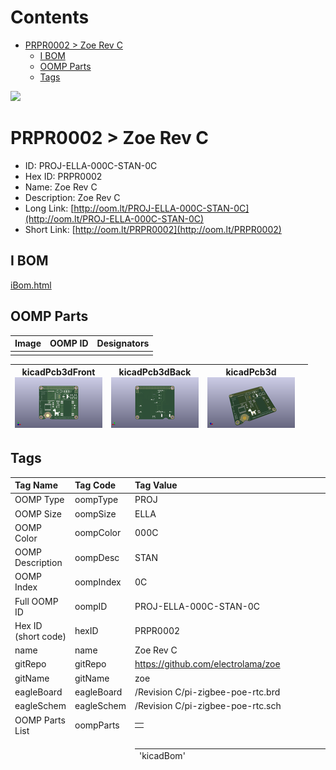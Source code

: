 



Contents
========

* [PRPR0002 > Zoe Rev C](#prpr0002--zoe-rev-c)
	* [I BOM](#i-bom)
	* [OOMP Parts](#oomp-parts)
	* [Tags](#tags)
  
![][im]
# PRPR0002 > Zoe Rev C

- ID: PROJ-ELLA-000C-STAN-0C
- Hex ID: PRPR0002
- Name: Zoe Rev C
- Description: Zoe Rev C
- Long Link: [http://oom.lt/PROJ-ELLA-000C-STAN-0C](http://oom.lt/PROJ-ELLA-000C-STAN-0C)
- Short Link: [http://oom.lt/PRPR0002](http://oom.lt/PRPR0002)

## I BOM
  
[iBom.html](https://htmlpreview.github.io/?https://github.com/oomlout/oomlout_OOMP_projects_V2/blob/main/PROJ/ELLA/000C/STAN/0C/ibom.html)
## OOMP Parts
  

|Image|OOMP ID|Designators|
| :--- | :--- | :--- |
||||
  

|kicadPcb3dFront<br>[![](https://raw.githubusercontent.com/oomlout/oomlout_OOMP_projects_V2/main/PROJ/ELLA/000C/STAN/0C/kicadPcb3dFront_140.png)](https://github.com/oomlout/oomlout_OOMP_projects_V2/tree/main/PROJ/ELLA/000C/STAN/0C/kicadPcb3dFront.png)|kicadPcb3dBack<br>[![](https://raw.githubusercontent.com/oomlout/oomlout_OOMP_projects_V2/main/PROJ/ELLA/000C/STAN/0C/kicadPcb3dBack_140.png)](https://github.com/oomlout/oomlout_OOMP_projects_V2/tree/main/PROJ/ELLA/000C/STAN/0C/kicadPcb3dBack.png)|kicadPcb3d<br>[![](https://raw.githubusercontent.com/oomlout/oomlout_OOMP_projects_V2/main/PROJ/ELLA/000C/STAN/0C/kicadPcb3d_140.png)](https://github.com/oomlout/oomlout_OOMP_projects_V2/tree/main/PROJ/ELLA/000C/STAN/0C/kicadPcb3d.png)||
| :---: | :---: | :---: | :---: |

## Tags
  

|Tag Name|Tag Code|Tag Value|
| :--- | :--- | :--- |
|OOMP Type|oompType|PROJ|
|OOMP Size|oompSize|ELLA|
|OOMP Color|oompColor|000C|
|OOMP Description|oompDesc|STAN|
|OOMP Index|oompIndex|0C|
|Full OOMP ID|oompID|PROJ-ELLA-000C-STAN-0C|
|Hex ID (short code)|hexID|PRPR0002|
|name|name|Zoe Rev C|
|gitRepo|gitRepo|https://github.com/electrolama/zoe|
|gitName|gitName|zoe|
|eagleBoard|eagleBoard|/Revision C/pi-zigbee-poe-rtc.brd|
|eagleSchem|eagleSchem|/Revision C/pi-zigbee-poe-rtc.sch|
|OOMP Parts List|oompParts|<table><tr><td></td></tr></table>|
|Parts as pulled from a BOM|rawParts|<table><tr><td>'kicadBom'</td></tr><tr><td> [<table><tr><td>'Part'</td></tr><tr><td> 'C2'</td><td> 'Value'</td></tr><tr><td> '22u'</td><td> 'Device'</td></tr><tr><td> '_PKG_C_0805 22u'</td><td> 'Package'</td></tr><tr><td> '_PKG_C_0805'</td><td> 'Description'</td></tr><tr><td> ''</td><td> 'BOM'</td></tr><tr><td> ''</td></tr></table></td><td> <table><tr><td>'Part'</td></tr><tr><td> 'C1'</td><td> 'Value'</td></tr><tr><td> '22u'</td><td> 'Device'</td></tr><tr><td> '_PKG_C_0805 22u'</td><td> 'Package'</td></tr><tr><td> '_PKG_C_0805'</td><td> 'Description'</td></tr><tr><td> ''</td><td> 'BOM'</td></tr><tr><td> ''</td></tr></table></td><td> <table><tr><td>'Part'</td></tr><tr><td> 'MOD2'</td><td> 'Value'</td></tr><tr><td> 'AG9805-MT'</td><td> 'Device'</td></tr><tr><td> 'SILVERTEL_AG9800M AG9805-MT'</td><td> 'Package'</td></tr><tr><td> 'SILVERTEL_AG9800M'</td><td> 'Description'</td></tr><tr><td> ''</td><td> 'BOM'</td></tr><tr><td> ''</td></tr></table></td><td> <table><tr><td>'Part'</td></tr><tr><td> 'C6'</td><td> 'Value'</td></tr><tr><td> '2u2'</td><td> 'Device'</td></tr><tr><td> '_PKG_C_0603 2u2'</td><td> 'Package'</td></tr><tr><td> '_PKG_C_0603'</td><td> 'Description'</td></tr><tr><td> ''</td><td> 'BOM'</td></tr><tr><td> ''</td></tr></table></td><td> <table><tr><td>'Part'</td></tr><tr><td> 'IC1'</td><td> 'Value'</td></tr><tr><td> 'TLV70333DBVR'</td><td> 'Device'</td></tr><tr><td> 'SOT95P280X145-5N TLV70333DBVR'</td><td> 'Package'</td></tr><tr><td> 'SOT95P280X145-5N'</td><td> 'Description'</td></tr><tr><td> ''</td><td> 'BOM'</td></tr><tr><td> ''</td></tr></table></td><td> <table><tr><td>'Part'</td></tr><tr><td> 'D1'</td><td> 'Value'</td></tr><tr><td> 'SMAJ58CA'</td><td> 'Device'</td></tr><tr><td> 'DIOM5126X250N-NOPOL SMAJ58CA'</td><td> 'Package'</td></tr><tr><td> 'DIOM5126X250N-NOPOL'</td><td> 'Description'</td></tr><tr><td> ''</td><td> 'BOM'</td></tr><tr><td> ''</td></tr></table></td><td> <table><tr><td>'Part'</td></tr><tr><td> 'C5'</td><td> 'Value'</td></tr><tr><td> '100n'</td><td> 'Device'</td></tr><tr><td> '_PKG_C_0603 100n'</td><td> 'Package'</td></tr><tr><td> '_PKG_C_0603'</td><td> 'Description'</td></tr><tr><td> ''</td><td> 'BOM'</td></tr><tr><td> ''</td></tr></table></td><td> <table><tr><td>'Part'</td></tr><tr><td> 'C4'</td><td> 'Value'</td></tr><tr><td> '100n'</td><td> 'Device'</td></tr><tr><td> '_PKG_C_0603 100n'</td><td> 'Package'</td></tr><tr><td> '_PKG_C_0603'</td><td> 'Description'</td></tr><tr><td> ''</td><td> 'BOM'</td></tr><tr><td> ''</td></tr></table></td><td> <table><tr><td>'Part'</td></tr><tr><td> 'MOD1'</td><td> 'Value'</td></tr><tr><td> 'E18-MS1PA1-IPX/PCB'</td><td> 'Device'</td></tr><tr><td> 'EBYTE-E18-MS1PA1 E18-MS1PA1-IPX/PCB'</td><td> 'Package'</td></tr><tr><td> 'EBYTE-E18-MS1PA1'</td><td> 'Description'</td></tr><tr><td> ''</td><td> 'BOM'</td></tr><tr><td> ''</td></tr></table></td><td> <table><tr><td>'Part'</td></tr><tr><td> 'R6'</td><td> 'Value'</td></tr><tr><td> '0'</td><td> 'Device'</td></tr><tr><td> 'TP_DUAL_1206 0'</td><td> 'Package'</td></tr><tr><td> 'TP_DUAL_1206'</td><td> 'Description'</td></tr><tr><td> ''</td><td> 'BOM'</td></tr><tr><td> ''</td></tr></table></td><td> <table><tr><td>'Part'</td></tr><tr><td> 'R5'</td><td> 'Value'</td></tr><tr><td> '0'</td><td> 'Device'</td></tr><tr><td> 'TP_DUAL_1206 0'</td><td> 'Package'</td></tr><tr><td> 'TP_DUAL_1206'</td><td> 'Description'</td></tr><tr><td> ''</td><td> 'BOM'</td></tr><tr><td> ''</td></tr></table></td><td> <table><tr><td>'Part'</td></tr><tr><td> 'BR1'</td><td> 'Value'</td></tr><tr><td> 'MB6S'</td><td> 'Device'</td></tr><tr><td> 'SOP254P665X270-4N MB6S'</td><td> 'Package'</td></tr><tr><td> 'SOP254P665X270-4N'</td><td> 'Description'</td></tr><tr><td> ''</td><td> 'BOM'</td></tr><tr><td> ''</td></tr></table></td><td> <table><tr><td>'Part'</td></tr><tr><td> 'BR2'</td><td> 'Value'</td></tr><tr><td> 'MB6S'</td><td> 'Device'</td></tr><tr><td> 'SOP254P665X270-4N MB6S'</td><td> 'Package'</td></tr><tr><td> 'SOP254P665X270-4N'</td><td> 'Description'</td></tr><tr><td> ''</td><td> 'BOM'</td></tr><tr><td> ''</td></tr></table></td><td> <table><tr><td>'Part'</td></tr><tr><td> 'BAT1'</td><td> 'Value'</td></tr><tr><td> 'KEYSTONE 3001'</td><td> 'Device'</td></tr><tr><td> 'KEYSTONE_3001 KEYSTONE 3001'</td><td> 'Package'</td></tr><tr><td> 'KEYSTONE_3001'</td><td> 'Description'</td></tr><tr><td> ''</td><td> 'BOM'</td></tr><tr><td> ''</td></tr></table></td><td> <table><tr><td>'Part'</td></tr><tr><td> 'SW1'</td><td> 'Value'</td></tr><tr><td> 'DSHP03TS-S'</td><td> 'Device'</td></tr><tr><td> 'DSHP03TS-S DSHP03TS-S'</td><td> 'Package'</td></tr><tr><td> 'DSHP03TS-S'</td><td> 'Description'</td></tr><tr><td> ''</td><td> 'BOM'</td></tr><tr><td> ''</td></tr></table></td><td> <table><tr><td>'Part'</td></tr><tr><td> 'SW2'</td><td> 'Value'</td></tr><tr><td> ''</td><td> 'Device'</td></tr><tr><td> 'XKB-TS-1187A '</td><td> 'Package'</td></tr><tr><td> 'XKB-TS-1187A'</td><td> 'Description'</td></tr><tr><td> ''</td><td> 'BOM'</td></tr><tr><td> ''</td></tr></table></td><td> <table><tr><td>'Part'</td></tr><tr><td> 'TP18'</td><td> 'Value'</td></tr><tr><td> 'TP-HOOK'</td><td> 'Device'</td></tr><tr><td> 'TP_S2751-46R TP-HOOK'</td><td> 'Package'</td></tr><tr><td> 'TP_S2751-46R'</td><td> 'Description'</td></tr><tr><td> ''</td><td> 'BOM'</td></tr><tr><td> ''</td></tr></table></td><td> <table><tr><td>'Part'</td></tr><tr><td> 'CON1'</td><td> 'Value'</td></tr><tr><td> ''</td><td> 'Device'</td></tr><tr><td> 'TC2050-IDC-NL '</td><td> 'Package'</td></tr><tr><td> 'TC2050-IDC-NL'</td><td> 'Description'</td></tr><tr><td> ''</td><td> 'BOM'</td></tr><tr><td> ''</td></tr></table></td><td> <table><tr><td>'Part'</td></tr><tr><td> 'C7'</td><td> 'Value'</td></tr><tr><td> '470u'</td><td> 'Device'</td></tr><tr><td> '_CAP_ELCO_D8_L10.5 470u'</td><td> 'Package'</td></tr><tr><td> '_CAP_ELCO_D8_L10.5'</td><td> 'Description'</td></tr><tr><td> ''</td><td> 'BOM'</td></tr><tr><td> ''</td></tr></table></td><td> <table><tr><td>'Part'</td></tr><tr><td> 'IC2'</td><td> 'Value'</td></tr><tr><td> ''</td><td> 'Device'</td></tr><tr><td> 'SOIC127P1032X265-16N '</td><td> 'Package'</td></tr><tr><td> 'SOIC127P1032X265-16N'</td><td> 'Description'</td></tr><tr><td> ''</td><td> 'BOM'</td></tr><tr><td> ''</td></tr></table></td><td> <table><tr><td>'Part'</td></tr><tr><td> 'R4'</td><td> 'Value'</td></tr><tr><td> '4K7'</td><td> 'Device'</td></tr><tr><td> '_PKG_C_0603 4K7'</td><td> 'Package'</td></tr><tr><td> '_PKG_C_0603'</td><td> 'Description'</td></tr><tr><td> ''</td><td> 'BOM'</td></tr><tr><td> ''</td></tr></table></td><td> <table><tr><td>'Part'</td></tr><tr><td> 'MOD3'</td><td> 'Value'</td></tr><tr><td> 'RPI-HAT-FULL'</td><td> 'Device'</td></tr><tr><td> 'RPI-HAT-FULL RPI-HAT-FULL'</td><td> 'Package'</td></tr><tr><td> 'RPI-HAT-FULL'</td><td> 'Description'</td></tr><tr><td> ''</td><td> 'BOM'</td></tr><tr><td> ''</td></tr></table></td><td> <table><tr><td>'Part'</td></tr><tr><td> 'U$1'</td><td> 'Value'</td></tr><tr><td> 'LOGO-ELECTROLAMA'</td><td> 'Device'</td></tr><tr><td> 'ELECTROLAMA LOGO-ELECTROLAMA'</td><td> 'Package'</td></tr><tr><td> 'ELECTROLAMA'</td><td> 'Description'</td></tr><tr><td> ''</td><td> 'BOM'</td></tr><tr><td> ''</td></tr></table></td><td> <table><tr><td>'Part'</td></tr><tr><td> 'TP14'</td><td> 'Value'</td></tr><tr><td> 'TP'</td><td> 'Device'</td></tr><tr><td> 'TP_DOT TP'</td><td> 'Package'</td></tr><tr><td> 'TP_DOT'</td><td> 'Description'</td></tr><tr><td> ''</td><td> 'BOM'</td></tr><tr><td> ''</td></tr></table></td><td> <table><tr><td>'Part'</td></tr><tr><td> 'TP16'</td><td> 'Value'</td></tr><tr><td> 'TP'</td><td> 'Device'</td></tr><tr><td> 'TP_DOT TP'</td><td> 'Package'</td></tr><tr><td> 'TP_DOT'</td><td> 'Description'</td></tr><tr><td> ''</td><td> 'BOM'</td></tr><tr><td> ''</td></tr></table></td><td> <table><tr><td>'Part'</td></tr><tr><td> 'TP15'</td><td> 'Value'</td></tr><tr><td> 'TP'</td><td> 'Device'</td></tr><tr><td> 'TP_DOT TP'</td><td> 'Package'</td></tr><tr><td> 'TP_DOT'</td><td> 'Description'</td></tr><tr><td> ''</td><td> 'BOM'</td></tr><tr><td> ''</td></tr></table></td><td> <table><tr><td>'Part'</td></tr><tr><td> 'TP6'</td><td> 'Value'</td></tr><tr><td> 'TP'</td><td> 'Device'</td></tr><tr><td> 'TP_DOT TP'</td><td> 'Package'</td></tr><tr><td> 'TP_DOT'</td><td> 'Description'</td></tr><tr><td> ''</td><td> 'BOM'</td></tr><tr><td> ''</td></tr></table></td><td> <table><tr><td>'Part'</td></tr><tr><td> 'TP7'</td><td> 'Value'</td></tr><tr><td> 'TP'</td><td> 'Device'</td></tr><tr><td> 'TP_DOT TP'</td><td> 'Package'</td></tr><tr><td> 'TP_DOT'</td><td> 'Description'</td></tr><tr><td> ''</td><td> 'BOM'</td></tr><tr><td> ''</td></tr></table></td><td> <table><tr><td>'Part'</td></tr><tr><td> 'TP2'</td><td> 'Value'</td></tr><tr><td> 'TP'</td><td> 'Device'</td></tr><tr><td> 'TP_DOT TP'</td><td> 'Package'</td></tr><tr><td> 'TP_DOT'</td><td> 'Description'</td></tr><tr><td> ''</td><td> 'BOM'</td></tr><tr><td> ''</td></tr></table></td><td> <table><tr><td>'Part'</td></tr><tr><td> 'TP8'</td><td> 'Value'</td></tr><tr><td> 'TP'</td><td> 'Device'</td></tr><tr><td> 'TP_DOT TP'</td><td> 'Package'</td></tr><tr><td> 'TP_DOT'</td><td> 'Description'</td></tr><tr><td> ''</td><td> 'BOM'</td></tr><tr><td> ''</td></tr></table></td><td> <table><tr><td>'Part'</td></tr><tr><td> 'TP4'</td><td> 'Value'</td></tr><tr><td> 'TP'</td><td> 'Device'</td></tr><tr><td> 'TP_DOT TP'</td><td> 'Package'</td></tr><tr><td> 'TP_DOT'</td><td> 'Description'</td></tr><tr><td> ''</td><td> 'BOM'</td></tr><tr><td> ''</td></tr></table></td><td> <table><tr><td>'Part'</td></tr><tr><td> 'TP1'</td><td> 'Value'</td></tr><tr><td> 'TP'</td><td> 'Device'</td></tr><tr><td> 'TP_DOT TP'</td><td> 'Package'</td></tr><tr><td> 'TP_DOT'</td><td> 'Description'</td></tr><tr><td> ''</td><td> 'BOM'</td></tr><tr><td> ''</td></tr></table></td><td> <table><tr><td>'Part'</td></tr><tr><td> 'TP3'</td><td> 'Value'</td></tr><tr><td> 'TP'</td><td> 'Device'</td></tr><tr><td> 'TP_DOT TP'</td><td> 'Package'</td></tr><tr><td> 'TP_DOT'</td><td> 'Description'</td></tr><tr><td> ''</td><td> 'BOM'</td></tr><tr><td> ''</td></tr></table></td><td> <table><tr><td>'Part'</td></tr><tr><td> 'TP13'</td><td> 'Value'</td></tr><tr><td> 'TP'</td><td> 'Device'</td></tr><tr><td> 'TP_DOT TP'</td><td> 'Package'</td></tr><tr><td> 'TP_DOT'</td><td> 'Description'</td></tr><tr><td> ''</td><td> 'BOM'</td></tr><tr><td> ''</td></tr></table></td><td> <table><tr><td>'Part'</td></tr><tr><td> 'TP17'</td><td> 'Value'</td></tr><tr><td> 'TP'</td><td> 'Device'</td></tr><tr><td> 'TP_DOT TP'</td><td> 'Package'</td></tr><tr><td> 'TP_DOT'</td><td> 'Description'</td></tr><tr><td> ''</td><td> 'BOM'</td></tr><tr><td> ''</td></tr></table></td><td> <table><tr><td>'Part'</td></tr><tr><td> 'TP10'</td><td> 'Value'</td></tr><tr><td> 'TP'</td><td> 'Device'</td></tr><tr><td> 'TP_DOT TP'</td><td> 'Package'</td></tr><tr><td> 'TP_DOT'</td><td> 'Description'</td></tr><tr><td> ''</td><td> 'BOM'</td></tr><tr><td> ''</td></tr></table></td><td> <table><tr><td>'Part'</td></tr><tr><td> 'TP12'</td><td> 'Value'</td></tr><tr><td> 'TP'</td><td> 'Device'</td></tr><tr><td> 'TP_DOT TP'</td><td> 'Package'</td></tr><tr><td> 'TP_DOT'</td><td> 'Description'</td></tr><tr><td> ''</td><td> 'BOM'</td></tr><tr><td> ''</td></tr></table></td><td> <table><tr><td>'Part'</td></tr><tr><td> 'TP11'</td><td> 'Value'</td></tr><tr><td> 'TP'</td><td> 'Device'</td></tr><tr><td> 'TP_DOT TP'</td><td> 'Package'</td></tr><tr><td> 'TP_DOT'</td><td> 'Description'</td></tr><tr><td> ''</td><td> 'BOM'</td></tr><tr><td> ''</td></tr></table></td><td> <table><tr><td>'Part'</td></tr><tr><td> 'TP5'</td><td> 'Value'</td></tr><tr><td> 'TP'</td><td> 'Device'</td></tr><tr><td> 'TP_DOT TP'</td><td> 'Package'</td></tr><tr><td> 'TP_DOT'</td><td> 'Description'</td></tr><tr><td> ''</td><td> 'BOM'</td></tr><tr><td> ''</td></tr></table></td><td> <table><tr><td>'Part'</td></tr><tr><td> 'TP9'</td><td> 'Value'</td></tr><tr><td> 'TP'</td><td> 'Device'</td></tr><tr><td> 'TP_DOT TP'</td><td> 'Package'</td></tr><tr><td> 'TP_DOT'</td><td> 'Description'</td></tr><tr><td> ''</td><td> 'BOM'</td></tr><tr><td> ''</td></tr></table></td><td> <table><tr><td>'Part'</td></tr><tr><td> 'C2'</td><td> 'Value'</td></tr><tr><td> '22u'</td><td> 'Device'</td></tr><tr><td> '_PKG_C_0805 22u'</td><td> 'Package'</td></tr><tr><td> '_PKG_C_0805'</td><td> 'Description'</td></tr><tr><td> ''</td><td> 'BOM'</td></tr><tr><td> ''</td></tr></table></td><td> <table><tr><td>'Part'</td></tr><tr><td> 'C1'</td><td> 'Value'</td></tr><tr><td> '22u'</td><td> 'Device'</td></tr><tr><td> '_PKG_C_0805 22u'</td><td> 'Package'</td></tr><tr><td> '_PKG_C_0805'</td><td> 'Description'</td></tr><tr><td> ''</td><td> 'BOM'</td></tr><tr><td> ''</td></tr></table></td><td> <table><tr><td>'Part'</td></tr><tr><td> 'MOD2'</td><td> 'Value'</td></tr><tr><td> 'AG9805-MT'</td><td> 'Device'</td></tr><tr><td> 'SILVERTEL_AG9800M AG9805-MT'</td><td> 'Package'</td></tr><tr><td> 'SILVERTEL_AG9800M'</td><td> 'Description'</td></tr><tr><td> ''</td><td> 'BOM'</td></tr><tr><td> ''</td></tr></table></td><td> <table><tr><td>'Part'</td></tr><tr><td> 'C6'</td><td> 'Value'</td></tr><tr><td> '2u2'</td><td> 'Device'</td></tr><tr><td> '_PKG_C_0603 2u2'</td><td> 'Package'</td></tr><tr><td> '_PKG_C_0603'</td><td> 'Description'</td></tr><tr><td> ''</td><td> 'BOM'</td></tr><tr><td> ''</td></tr></table></td><td> <table><tr><td>'Part'</td></tr><tr><td> 'IC1'</td><td> 'Value'</td></tr><tr><td> 'TLV70333DBVR'</td><td> 'Device'</td></tr><tr><td> 'SOT95P280X145-5N TLV70333DBVR'</td><td> 'Package'</td></tr><tr><td> 'SOT95P280X145-5N'</td><td> 'Description'</td></tr><tr><td> ''</td><td> 'BOM'</td></tr><tr><td> ''</td></tr></table></td><td> <table><tr><td>'Part'</td></tr><tr><td> 'D1'</td><td> 'Value'</td></tr><tr><td> 'SMAJ58CA'</td><td> 'Device'</td></tr><tr><td> 'DIOM5126X250N-NOPOL SMAJ58CA'</td><td> 'Package'</td></tr><tr><td> 'DIOM5126X250N-NOPOL'</td><td> 'Description'</td></tr><tr><td> ''</td><td> 'BOM'</td></tr><tr><td> ''</td></tr></table></td><td> <table><tr><td>'Part'</td></tr><tr><td> 'C5'</td><td> 'Value'</td></tr><tr><td> '100n'</td><td> 'Device'</td></tr><tr><td> '_PKG_C_0603 100n'</td><td> 'Package'</td></tr><tr><td> '_PKG_C_0603'</td><td> 'Description'</td></tr><tr><td> ''</td><td> 'BOM'</td></tr><tr><td> ''</td></tr></table></td><td> <table><tr><td>'Part'</td></tr><tr><td> 'C4'</td><td> 'Value'</td></tr><tr><td> '100n'</td><td> 'Device'</td></tr><tr><td> '_PKG_C_0603 100n'</td><td> 'Package'</td></tr><tr><td> '_PKG_C_0603'</td><td> 'Description'</td></tr><tr><td> ''</td><td> 'BOM'</td></tr><tr><td> ''</td></tr></table></td><td> <table><tr><td>'Part'</td></tr><tr><td> 'MOD1'</td><td> 'Value'</td></tr><tr><td> 'E18-MS1PA1-IPX/PCB'</td><td> 'Device'</td></tr><tr><td> 'EBYTE-E18-MS1PA1 E18-MS1PA1-IPX/PCB'</td><td> 'Package'</td></tr><tr><td> 'EBYTE-E18-MS1PA1'</td><td> 'Description'</td></tr><tr><td> ''</td><td> 'BOM'</td></tr><tr><td> ''</td></tr></table></td><td> <table><tr><td>'Part'</td></tr><tr><td> 'R6'</td><td> 'Value'</td></tr><tr><td> '0'</td><td> 'Device'</td></tr><tr><td> 'TP_DUAL_1206 0'</td><td> 'Package'</td></tr><tr><td> 'TP_DUAL_1206'</td><td> 'Description'</td></tr><tr><td> ''</td><td> 'BOM'</td></tr><tr><td> ''</td></tr></table></td><td> <table><tr><td>'Part'</td></tr><tr><td> 'R5'</td><td> 'Value'</td></tr><tr><td> '0'</td><td> 'Device'</td></tr><tr><td> 'TP_DUAL_1206 0'</td><td> 'Package'</td></tr><tr><td> 'TP_DUAL_1206'</td><td> 'Description'</td></tr><tr><td> ''</td><td> 'BOM'</td></tr><tr><td> ''</td></tr></table></td><td> <table><tr><td>'Part'</td></tr><tr><td> 'BR1'</td><td> 'Value'</td></tr><tr><td> 'MB6S'</td><td> 'Device'</td></tr><tr><td> 'SOP254P665X270-4N MB6S'</td><td> 'Package'</td></tr><tr><td> 'SOP254P665X270-4N'</td><td> 'Description'</td></tr><tr><td> ''</td><td> 'BOM'</td></tr><tr><td> ''</td></tr></table></td><td> <table><tr><td>'Part'</td></tr><tr><td> 'BR2'</td><td> 'Value'</td></tr><tr><td> 'MB6S'</td><td> 'Device'</td></tr><tr><td> 'SOP254P665X270-4N MB6S'</td><td> 'Package'</td></tr><tr><td> 'SOP254P665X270-4N'</td><td> 'Description'</td></tr><tr><td> ''</td><td> 'BOM'</td></tr><tr><td> ''</td></tr></table></td><td> <table><tr><td>'Part'</td></tr><tr><td> 'BAT1'</td><td> 'Value'</td></tr><tr><td> 'KEYSTONE 3001'</td><td> 'Device'</td></tr><tr><td> 'KEYSTONE_3001 KEYSTONE 3001'</td><td> 'Package'</td></tr><tr><td> 'KEYSTONE_3001'</td><td> 'Description'</td></tr><tr><td> ''</td><td> 'BOM'</td></tr><tr><td> ''</td></tr></table></td><td> <table><tr><td>'Part'</td></tr><tr><td> 'SW1'</td><td> 'Value'</td></tr><tr><td> 'DSHP03TS-S'</td><td> 'Device'</td></tr><tr><td> 'DSHP03TS-S DSHP03TS-S'</td><td> 'Package'</td></tr><tr><td> 'DSHP03TS-S'</td><td> 'Description'</td></tr><tr><td> ''</td><td> 'BOM'</td></tr><tr><td> ''</td></tr></table></td><td> <table><tr><td>'Part'</td></tr><tr><td> 'SW2'</td><td> 'Value'</td></tr><tr><td> ''</td><td> 'Device'</td></tr><tr><td> 'XKB-TS-1187A '</td><td> 'Package'</td></tr><tr><td> 'XKB-TS-1187A'</td><td> 'Description'</td></tr><tr><td> ''</td><td> 'BOM'</td></tr><tr><td> ''</td></tr></table></td><td> <table><tr><td>'Part'</td></tr><tr><td> 'TP18'</td><td> 'Value'</td></tr><tr><td> 'TP-HOOK'</td><td> 'Device'</td></tr><tr><td> 'TP_S2751-46R TP-HOOK'</td><td> 'Package'</td></tr><tr><td> 'TP_S2751-46R'</td><td> 'Description'</td></tr><tr><td> ''</td><td> 'BOM'</td></tr><tr><td> ''</td></tr></table></td><td> <table><tr><td>'Part'</td></tr><tr><td> 'CON1'</td><td> 'Value'</td></tr><tr><td> ''</td><td> 'Device'</td></tr><tr><td> 'TC2050-IDC-NL '</td><td> 'Package'</td></tr><tr><td> 'TC2050-IDC-NL'</td><td> 'Description'</td></tr><tr><td> ''</td><td> 'BOM'</td></tr><tr><td> ''</td></tr></table></td><td> <table><tr><td>'Part'</td></tr><tr><td> 'C7'</td><td> 'Value'</td></tr><tr><td> '470u'</td><td> 'Device'</td></tr><tr><td> '_CAP_ELCO_D8_L10.5 470u'</td><td> 'Package'</td></tr><tr><td> '_CAP_ELCO_D8_L10.5'</td><td> 'Description'</td></tr><tr><td> ''</td><td> 'BOM'</td></tr><tr><td> ''</td></tr></table></td><td> <table><tr><td>'Part'</td></tr><tr><td> 'IC2'</td><td> 'Value'</td></tr><tr><td> ''</td><td> 'Device'</td></tr><tr><td> 'SOIC127P1032X265-16N '</td><td> 'Package'</td></tr><tr><td> 'SOIC127P1032X265-16N'</td><td> 'Description'</td></tr><tr><td> ''</td><td> 'BOM'</td></tr><tr><td> ''</td></tr></table></td><td> <table><tr><td>'Part'</td></tr><tr><td> 'R4'</td><td> 'Value'</td></tr><tr><td> '4K7'</td><td> 'Device'</td></tr><tr><td> '_PKG_C_0603 4K7'</td><td> 'Package'</td></tr><tr><td> '_PKG_C_0603'</td><td> 'Description'</td></tr><tr><td> ''</td><td> 'BOM'</td></tr><tr><td> ''</td></tr></table></td><td> <table><tr><td>'Part'</td></tr><tr><td> 'MOD3'</td><td> 'Value'</td></tr><tr><td> 'RPI-HAT-FULL'</td><td> 'Device'</td></tr><tr><td> 'RPI-HAT-FULL RPI-HAT-FULL'</td><td> 'Package'</td></tr><tr><td> 'RPI-HAT-FULL'</td><td> 'Description'</td></tr><tr><td> ''</td><td> 'BOM'</td></tr><tr><td> ''</td></tr></table></td><td> <table><tr><td>'Part'</td></tr><tr><td> 'U$1'</td><td> 'Value'</td></tr><tr><td> 'LOGO-ELECTROLAMA'</td><td> 'Device'</td></tr><tr><td> 'ELECTROLAMA LOGO-ELECTROLAMA'</td><td> 'Package'</td></tr><tr><td> 'ELECTROLAMA'</td><td> 'Description'</td></tr><tr><td> ''</td><td> 'BOM'</td></tr><tr><td> ''</td></tr></table></td><td> <table><tr><td>'Part'</td></tr><tr><td> 'TP14'</td><td> 'Value'</td></tr><tr><td> 'TP'</td><td> 'Device'</td></tr><tr><td> 'TP_DOT TP'</td><td> 'Package'</td></tr><tr><td> 'TP_DOT'</td><td> 'Description'</td></tr><tr><td> ''</td><td> 'BOM'</td></tr><tr><td> ''</td></tr></table></td><td> <table><tr><td>'Part'</td></tr><tr><td> 'TP16'</td><td> 'Value'</td></tr><tr><td> 'TP'</td><td> 'Device'</td></tr><tr><td> 'TP_DOT TP'</td><td> 'Package'</td></tr><tr><td> 'TP_DOT'</td><td> 'Description'</td></tr><tr><td> ''</td><td> 'BOM'</td></tr><tr><td> ''</td></tr></table></td><td> <table><tr><td>'Part'</td></tr><tr><td> 'TP15'</td><td> 'Value'</td></tr><tr><td> 'TP'</td><td> 'Device'</td></tr><tr><td> 'TP_DOT TP'</td><td> 'Package'</td></tr><tr><td> 'TP_DOT'</td><td> 'Description'</td></tr><tr><td> ''</td><td> 'BOM'</td></tr><tr><td> ''</td></tr></table></td><td> <table><tr><td>'Part'</td></tr><tr><td> 'TP6'</td><td> 'Value'</td></tr><tr><td> 'TP'</td><td> 'Device'</td></tr><tr><td> 'TP_DOT TP'</td><td> 'Package'</td></tr><tr><td> 'TP_DOT'</td><td> 'Description'</td></tr><tr><td> ''</td><td> 'BOM'</td></tr><tr><td> ''</td></tr></table></td><td> <table><tr><td>'Part'</td></tr><tr><td> 'TP7'</td><td> 'Value'</td></tr><tr><td> 'TP'</td><td> 'Device'</td></tr><tr><td> 'TP_DOT TP'</td><td> 'Package'</td></tr><tr><td> 'TP_DOT'</td><td> 'Description'</td></tr><tr><td> ''</td><td> 'BOM'</td></tr><tr><td> ''</td></tr></table></td><td> <table><tr><td>'Part'</td></tr><tr><td> 'TP2'</td><td> 'Value'</td></tr><tr><td> 'TP'</td><td> 'Device'</td></tr><tr><td> 'TP_DOT TP'</td><td> 'Package'</td></tr><tr><td> 'TP_DOT'</td><td> 'Description'</td></tr><tr><td> ''</td><td> 'BOM'</td></tr><tr><td> ''</td></tr></table></td><td> <table><tr><td>'Part'</td></tr><tr><td> 'TP8'</td><td> 'Value'</td></tr><tr><td> 'TP'</td><td> 'Device'</td></tr><tr><td> 'TP_DOT TP'</td><td> 'Package'</td></tr><tr><td> 'TP_DOT'</td><td> 'Description'</td></tr><tr><td> ''</td><td> 'BOM'</td></tr><tr><td> ''</td></tr></table></td><td> <table><tr><td>'Part'</td></tr><tr><td> 'TP4'</td><td> 'Value'</td></tr><tr><td> 'TP'</td><td> 'Device'</td></tr><tr><td> 'TP_DOT TP'</td><td> 'Package'</td></tr><tr><td> 'TP_DOT'</td><td> 'Description'</td></tr><tr><td> ''</td><td> 'BOM'</td></tr><tr><td> ''</td></tr></table></td><td> <table><tr><td>'Part'</td></tr><tr><td> 'TP1'</td><td> 'Value'</td></tr><tr><td> 'TP'</td><td> 'Device'</td></tr><tr><td> 'TP_DOT TP'</td><td> 'Package'</td></tr><tr><td> 'TP_DOT'</td><td> 'Description'</td></tr><tr><td> ''</td><td> 'BOM'</td></tr><tr><td> ''</td></tr></table></td><td> <table><tr><td>'Part'</td></tr><tr><td> 'TP3'</td><td> 'Value'</td></tr><tr><td> 'TP'</td><td> 'Device'</td></tr><tr><td> 'TP_DOT TP'</td><td> 'Package'</td></tr><tr><td> 'TP_DOT'</td><td> 'Description'</td></tr><tr><td> ''</td><td> 'BOM'</td></tr><tr><td> ''</td></tr></table></td><td> <table><tr><td>'Part'</td></tr><tr><td> 'TP13'</td><td> 'Value'</td></tr><tr><td> 'TP'</td><td> 'Device'</td></tr><tr><td> 'TP_DOT TP'</td><td> 'Package'</td></tr><tr><td> 'TP_DOT'</td><td> 'Description'</td></tr><tr><td> ''</td><td> 'BOM'</td></tr><tr><td> ''</td></tr></table></td><td> <table><tr><td>'Part'</td></tr><tr><td> 'TP17'</td><td> 'Value'</td></tr><tr><td> 'TP'</td><td> 'Device'</td></tr><tr><td> 'TP_DOT TP'</td><td> 'Package'</td></tr><tr><td> 'TP_DOT'</td><td> 'Description'</td></tr><tr><td> ''</td><td> 'BOM'</td></tr><tr><td> ''</td></tr></table></td><td> <table><tr><td>'Part'</td></tr><tr><td> 'TP10'</td><td> 'Value'</td></tr><tr><td> 'TP'</td><td> 'Device'</td></tr><tr><td> 'TP_DOT TP'</td><td> 'Package'</td></tr><tr><td> 'TP_DOT'</td><td> 'Description'</td></tr><tr><td> ''</td><td> 'BOM'</td></tr><tr><td> ''</td></tr></table></td><td> <table><tr><td>'Part'</td></tr><tr><td> 'TP12'</td><td> 'Value'</td></tr><tr><td> 'TP'</td><td> 'Device'</td></tr><tr><td> 'TP_DOT TP'</td><td> 'Package'</td></tr><tr><td> 'TP_DOT'</td><td> 'Description'</td></tr><tr><td> ''</td><td> 'BOM'</td></tr><tr><td> ''</td></tr></table></td><td> <table><tr><td>'Part'</td></tr><tr><td> 'TP11'</td><td> 'Value'</td></tr><tr><td> 'TP'</td><td> 'Device'</td></tr><tr><td> 'TP_DOT TP'</td><td> 'Package'</td></tr><tr><td> 'TP_DOT'</td><td> 'Description'</td></tr><tr><td> ''</td><td> 'BOM'</td></tr><tr><td> ''</td></tr></table></td><td> <table><tr><td>'Part'</td></tr><tr><td> 'TP5'</td><td> 'Value'</td></tr><tr><td> 'TP'</td><td> 'Device'</td></tr><tr><td> 'TP_DOT TP'</td><td> 'Package'</td></tr><tr><td> 'TP_DOT'</td><td> 'Description'</td></tr><tr><td> ''</td><td> 'BOM'</td></tr><tr><td> ''</td></tr></table></td><td> <table><tr><td>'Part'</td></tr><tr><td> 'TP9'</td><td> 'Value'</td></tr><tr><td> 'TP'</td><td> 'Device'</td></tr><tr><td> 'TP_DOT TP'</td><td> 'Package'</td></tr><tr><td> 'TP_DOT'</td><td> 'Description'</td></tr><tr><td> ''</td><td> 'BOM'</td></tr><tr><td> ''</td></tr></table></td><td> <table><tr><td>'Part'</td></tr><tr><td> 'C2'</td><td> 'Value'</td></tr><tr><td> '22u'</td><td> 'Device'</td></tr><tr><td> '_PKG_C_0805 22u'</td><td> 'Package'</td></tr><tr><td> '_PKG_C_0805'</td><td> 'Description'</td></tr><tr><td> ''</td><td> 'BOM'</td></tr><tr><td> ''</td></tr></table></td><td> <table><tr><td>'Part'</td></tr><tr><td> 'C1'</td><td> 'Value'</td></tr><tr><td> '22u'</td><td> 'Device'</td></tr><tr><td> '_PKG_C_0805 22u'</td><td> 'Package'</td></tr><tr><td> '_PKG_C_0805'</td><td> 'Description'</td></tr><tr><td> ''</td><td> 'BOM'</td></tr><tr><td> ''</td></tr></table></td><td> <table><tr><td>'Part'</td></tr><tr><td> 'MOD2'</td><td> 'Value'</td></tr><tr><td> 'AG9805-MT'</td><td> 'Device'</td></tr><tr><td> 'SILVERTEL_AG9800M AG9805-MT'</td><td> 'Package'</td></tr><tr><td> 'SILVERTEL_AG9800M'</td><td> 'Description'</td></tr><tr><td> ''</td><td> 'BOM'</td></tr><tr><td> ''</td></tr></table></td><td> <table><tr><td>'Part'</td></tr><tr><td> 'C6'</td><td> 'Value'</td></tr><tr><td> '2u2'</td><td> 'Device'</td></tr><tr><td> '_PKG_C_0603 2u2'</td><td> 'Package'</td></tr><tr><td> '_PKG_C_0603'</td><td> 'Description'</td></tr><tr><td> ''</td><td> 'BOM'</td></tr><tr><td> ''</td></tr></table></td><td> <table><tr><td>'Part'</td></tr><tr><td> 'IC1'</td><td> 'Value'</td></tr><tr><td> 'TLV70333DBVR'</td><td> 'Device'</td></tr><tr><td> 'SOT95P280X145-5N TLV70333DBVR'</td><td> 'Package'</td></tr><tr><td> 'SOT95P280X145-5N'</td><td> 'Description'</td></tr><tr><td> ''</td><td> 'BOM'</td></tr><tr><td> ''</td></tr></table></td><td> <table><tr><td>'Part'</td></tr><tr><td> 'D1'</td><td> 'Value'</td></tr><tr><td> 'SMAJ58CA'</td><td> 'Device'</td></tr><tr><td> 'DIOM5126X250N-NOPOL SMAJ58CA'</td><td> 'Package'</td></tr><tr><td> 'DIOM5126X250N-NOPOL'</td><td> 'Description'</td></tr><tr><td> ''</td><td> 'BOM'</td></tr><tr><td> ''</td></tr></table></td><td> <table><tr><td>'Part'</td></tr><tr><td> 'C5'</td><td> 'Value'</td></tr><tr><td> '100n'</td><td> 'Device'</td></tr><tr><td> '_PKG_C_0603 100n'</td><td> 'Package'</td></tr><tr><td> '_PKG_C_0603'</td><td> 'Description'</td></tr><tr><td> ''</td><td> 'BOM'</td></tr><tr><td> ''</td></tr></table></td><td> <table><tr><td>'Part'</td></tr><tr><td> 'C4'</td><td> 'Value'</td></tr><tr><td> '100n'</td><td> 'Device'</td></tr><tr><td> '_PKG_C_0603 100n'</td><td> 'Package'</td></tr><tr><td> '_PKG_C_0603'</td><td> 'Description'</td></tr><tr><td> ''</td><td> 'BOM'</td></tr><tr><td> ''</td></tr></table></td><td> <table><tr><td>'Part'</td></tr><tr><td> 'MOD1'</td><td> 'Value'</td></tr><tr><td> 'E18-MS1PA1-IPX/PCB'</td><td> 'Device'</td></tr><tr><td> 'EBYTE-E18-MS1PA1 E18-MS1PA1-IPX/PCB'</td><td> 'Package'</td></tr><tr><td> 'EBYTE-E18-MS1PA1'</td><td> 'Description'</td></tr><tr><td> ''</td><td> 'BOM'</td></tr><tr><td> ''</td></tr></table></td><td> <table><tr><td>'Part'</td></tr><tr><td> 'R6'</td><td> 'Value'</td></tr><tr><td> '0'</td><td> 'Device'</td></tr><tr><td> 'TP_DUAL_1206 0'</td><td> 'Package'</td></tr><tr><td> 'TP_DUAL_1206'</td><td> 'Description'</td></tr><tr><td> ''</td><td> 'BOM'</td></tr><tr><td> ''</td></tr></table></td><td> <table><tr><td>'Part'</td></tr><tr><td> 'R5'</td><td> 'Value'</td></tr><tr><td> '0'</td><td> 'Device'</td></tr><tr><td> 'TP_DUAL_1206 0'</td><td> 'Package'</td></tr><tr><td> 'TP_DUAL_1206'</td><td> 'Description'</td></tr><tr><td> ''</td><td> 'BOM'</td></tr><tr><td> ''</td></tr></table></td><td> <table><tr><td>'Part'</td></tr><tr><td> 'BR1'</td><td> 'Value'</td></tr><tr><td> 'MB6S'</td><td> 'Device'</td></tr><tr><td> 'SOP254P665X270-4N MB6S'</td><td> 'Package'</td></tr><tr><td> 'SOP254P665X270-4N'</td><td> 'Description'</td></tr><tr><td> ''</td><td> 'BOM'</td></tr><tr><td> ''</td></tr></table></td><td> <table><tr><td>'Part'</td></tr><tr><td> 'BR2'</td><td> 'Value'</td></tr><tr><td> 'MB6S'</td><td> 'Device'</td></tr><tr><td> 'SOP254P665X270-4N MB6S'</td><td> 'Package'</td></tr><tr><td> 'SOP254P665X270-4N'</td><td> 'Description'</td></tr><tr><td> ''</td><td> 'BOM'</td></tr><tr><td> ''</td></tr></table></td><td> <table><tr><td>'Part'</td></tr><tr><td> 'BAT1'</td><td> 'Value'</td></tr><tr><td> 'KEYSTONE 3001'</td><td> 'Device'</td></tr><tr><td> 'KEYSTONE_3001 KEYSTONE 3001'</td><td> 'Package'</td></tr><tr><td> 'KEYSTONE_3001'</td><td> 'Description'</td></tr><tr><td> ''</td><td> 'BOM'</td></tr><tr><td> ''</td></tr></table></td><td> <table><tr><td>'Part'</td></tr><tr><td> 'SW1'</td><td> 'Value'</td></tr><tr><td> 'DSHP03TS-S'</td><td> 'Device'</td></tr><tr><td> 'DSHP03TS-S DSHP03TS-S'</td><td> 'Package'</td></tr><tr><td> 'DSHP03TS-S'</td><td> 'Description'</td></tr><tr><td> ''</td><td> 'BOM'</td></tr><tr><td> ''</td></tr></table></td><td> <table><tr><td>'Part'</td></tr><tr><td> 'SW2'</td><td> 'Value'</td></tr><tr><td> ''</td><td> 'Device'</td></tr><tr><td> 'XKB-TS-1187A '</td><td> 'Package'</td></tr><tr><td> 'XKB-TS-1187A'</td><td> 'Description'</td></tr><tr><td> ''</td><td> 'BOM'</td></tr><tr><td> ''</td></tr></table></td><td> <table><tr><td>'Part'</td></tr><tr><td> 'TP18'</td><td> 'Value'</td></tr><tr><td> 'TP-HOOK'</td><td> 'Device'</td></tr><tr><td> 'TP_S2751-46R TP-HOOK'</td><td> 'Package'</td></tr><tr><td> 'TP_S2751-46R'</td><td> 'Description'</td></tr><tr><td> ''</td><td> 'BOM'</td></tr><tr><td> ''</td></tr></table></td><td> <table><tr><td>'Part'</td></tr><tr><td> 'CON1'</td><td> 'Value'</td></tr><tr><td> ''</td><td> 'Device'</td></tr><tr><td> 'TC2050-IDC-NL '</td><td> 'Package'</td></tr><tr><td> 'TC2050-IDC-NL'</td><td> 'Description'</td></tr><tr><td> ''</td><td> 'BOM'</td></tr><tr><td> ''</td></tr></table></td><td> <table><tr><td>'Part'</td></tr><tr><td> 'C7'</td><td> 'Value'</td></tr><tr><td> '470u'</td><td> 'Device'</td></tr><tr><td> '_CAP_ELCO_D8_L10.5 470u'</td><td> 'Package'</td></tr><tr><td> '_CAP_ELCO_D8_L10.5'</td><td> 'Description'</td></tr><tr><td> ''</td><td> 'BOM'</td></tr><tr><td> ''</td></tr></table></td><td> <table><tr><td>'Part'</td></tr><tr><td> 'IC2'</td><td> 'Value'</td></tr><tr><td> ''</td><td> 'Device'</td></tr><tr><td> 'SOIC127P1032X265-16N '</td><td> 'Package'</td></tr><tr><td> 'SOIC127P1032X265-16N'</td><td> 'Description'</td></tr><tr><td> ''</td><td> 'BOM'</td></tr><tr><td> ''</td></tr></table></td><td> <table><tr><td>'Part'</td></tr><tr><td> 'R4'</td><td> 'Value'</td></tr><tr><td> '4K7'</td><td> 'Device'</td></tr><tr><td> '_PKG_C_0603 4K7'</td><td> 'Package'</td></tr><tr><td> '_PKG_C_0603'</td><td> 'Description'</td></tr><tr><td> ''</td><td> 'BOM'</td></tr><tr><td> ''</td></tr></table></td><td> <table><tr><td>'Part'</td></tr><tr><td> 'MOD3'</td><td> 'Value'</td></tr><tr><td> 'RPI-HAT-FULL'</td><td> 'Device'</td></tr><tr><td> 'RPI-HAT-FULL RPI-HAT-FULL'</td><td> 'Package'</td></tr><tr><td> 'RPI-HAT-FULL'</td><td> 'Description'</td></tr><tr><td> ''</td><td> 'BOM'</td></tr><tr><td> ''</td></tr></table></td><td> <table><tr><td>'Part'</td></tr><tr><td> 'U$1'</td><td> 'Value'</td></tr><tr><td> 'LOGO-ELECTROLAMA'</td><td> 'Device'</td></tr><tr><td> 'ELECTROLAMA LOGO-ELECTROLAMA'</td><td> 'Package'</td></tr><tr><td> 'ELECTROLAMA'</td><td> 'Description'</td></tr><tr><td> ''</td><td> 'BOM'</td></tr><tr><td> ''</td></tr></table></td><td> <table><tr><td>'Part'</td></tr><tr><td> 'TP14'</td><td> 'Value'</td></tr><tr><td> 'TP'</td><td> 'Device'</td></tr><tr><td> 'TP_DOT TP'</td><td> 'Package'</td></tr><tr><td> 'TP_DOT'</td><td> 'Description'</td></tr><tr><td> ''</td><td> 'BOM'</td></tr><tr><td> ''</td></tr></table></td><td> <table><tr><td>'Part'</td></tr><tr><td> 'TP16'</td><td> 'Value'</td></tr><tr><td> 'TP'</td><td> 'Device'</td></tr><tr><td> 'TP_DOT TP'</td><td> 'Package'</td></tr><tr><td> 'TP_DOT'</td><td> 'Description'</td></tr><tr><td> ''</td><td> 'BOM'</td></tr><tr><td> ''</td></tr></table></td><td> <table><tr><td>'Part'</td></tr><tr><td> 'TP15'</td><td> 'Value'</td></tr><tr><td> 'TP'</td><td> 'Device'</td></tr><tr><td> 'TP_DOT TP'</td><td> 'Package'</td></tr><tr><td> 'TP_DOT'</td><td> 'Description'</td></tr><tr><td> ''</td><td> 'BOM'</td></tr><tr><td> ''</td></tr></table></td><td> <table><tr><td>'Part'</td></tr><tr><td> 'TP6'</td><td> 'Value'</td></tr><tr><td> 'TP'</td><td> 'Device'</td></tr><tr><td> 'TP_DOT TP'</td><td> 'Package'</td></tr><tr><td> 'TP_DOT'</td><td> 'Description'</td></tr><tr><td> ''</td><td> 'BOM'</td></tr><tr><td> ''</td></tr></table></td><td> <table><tr><td>'Part'</td></tr><tr><td> 'TP7'</td><td> 'Value'</td></tr><tr><td> 'TP'</td><td> 'Device'</td></tr><tr><td> 'TP_DOT TP'</td><td> 'Package'</td></tr><tr><td> 'TP_DOT'</td><td> 'Description'</td></tr><tr><td> ''</td><td> 'BOM'</td></tr><tr><td> ''</td></tr></table></td><td> <table><tr><td>'Part'</td></tr><tr><td> 'TP2'</td><td> 'Value'</td></tr><tr><td> 'TP'</td><td> 'Device'</td></tr><tr><td> 'TP_DOT TP'</td><td> 'Package'</td></tr><tr><td> 'TP_DOT'</td><td> 'Description'</td></tr><tr><td> ''</td><td> 'BOM'</td></tr><tr><td> ''</td></tr></table></td><td> <table><tr><td>'Part'</td></tr><tr><td> 'TP8'</td><td> 'Value'</td></tr><tr><td> 'TP'</td><td> 'Device'</td></tr><tr><td> 'TP_DOT TP'</td><td> 'Package'</td></tr><tr><td> 'TP_DOT'</td><td> 'Description'</td></tr><tr><td> ''</td><td> 'BOM'</td></tr><tr><td> ''</td></tr></table></td><td> <table><tr><td>'Part'</td></tr><tr><td> 'TP4'</td><td> 'Value'</td></tr><tr><td> 'TP'</td><td> 'Device'</td></tr><tr><td> 'TP_DOT TP'</td><td> 'Package'</td></tr><tr><td> 'TP_DOT'</td><td> 'Description'</td></tr><tr><td> ''</td><td> 'BOM'</td></tr><tr><td> ''</td></tr></table></td><td> <table><tr><td>'Part'</td></tr><tr><td> 'TP1'</td><td> 'Value'</td></tr><tr><td> 'TP'</td><td> 'Device'</td></tr><tr><td> 'TP_DOT TP'</td><td> 'Package'</td></tr><tr><td> 'TP_DOT'</td><td> 'Description'</td></tr><tr><td> ''</td><td> 'BOM'</td></tr><tr><td> ''</td></tr></table></td><td> <table><tr><td>'Part'</td></tr><tr><td> 'TP3'</td><td> 'Value'</td></tr><tr><td> 'TP'</td><td> 'Device'</td></tr><tr><td> 'TP_DOT TP'</td><td> 'Package'</td></tr><tr><td> 'TP_DOT'</td><td> 'Description'</td></tr><tr><td> ''</td><td> 'BOM'</td></tr><tr><td> ''</td></tr></table></td><td> <table><tr><td>'Part'</td></tr><tr><td> 'TP13'</td><td> 'Value'</td></tr><tr><td> 'TP'</td><td> 'Device'</td></tr><tr><td> 'TP_DOT TP'</td><td> 'Package'</td></tr><tr><td> 'TP_DOT'</td><td> 'Description'</td></tr><tr><td> ''</td><td> 'BOM'</td></tr><tr><td> ''</td></tr></table></td><td> <table><tr><td>'Part'</td></tr><tr><td> 'TP17'</td><td> 'Value'</td></tr><tr><td> 'TP'</td><td> 'Device'</td></tr><tr><td> 'TP_DOT TP'</td><td> 'Package'</td></tr><tr><td> 'TP_DOT'</td><td> 'Description'</td></tr><tr><td> ''</td><td> 'BOM'</td></tr><tr><td> ''</td></tr></table></td><td> <table><tr><td>'Part'</td></tr><tr><td> 'TP10'</td><td> 'Value'</td></tr><tr><td> 'TP'</td><td> 'Device'</td></tr><tr><td> 'TP_DOT TP'</td><td> 'Package'</td></tr><tr><td> 'TP_DOT'</td><td> 'Description'</td></tr><tr><td> ''</td><td> 'BOM'</td></tr><tr><td> ''</td></tr></table></td><td> <table><tr><td>'Part'</td></tr><tr><td> 'TP12'</td><td> 'Value'</td></tr><tr><td> 'TP'</td><td> 'Device'</td></tr><tr><td> 'TP_DOT TP'</td><td> 'Package'</td></tr><tr><td> 'TP_DOT'</td><td> 'Description'</td></tr><tr><td> ''</td><td> 'BOM'</td></tr><tr><td> ''</td></tr></table></td><td> <table><tr><td>'Part'</td></tr><tr><td> 'TP11'</td><td> 'Value'</td></tr><tr><td> 'TP'</td><td> 'Device'</td></tr><tr><td> 'TP_DOT TP'</td><td> 'Package'</td></tr><tr><td> 'TP_DOT'</td><td> 'Description'</td></tr><tr><td> ''</td><td> 'BOM'</td></tr><tr><td> ''</td></tr></table></td><td> <table><tr><td>'Part'</td></tr><tr><td> 'TP5'</td><td> 'Value'</td></tr><tr><td> 'TP'</td><td> 'Device'</td></tr><tr><td> 'TP_DOT TP'</td><td> 'Package'</td></tr><tr><td> 'TP_DOT'</td><td> 'Description'</td></tr><tr><td> ''</td><td> 'BOM'</td></tr><tr><td> ''</td></tr></table></td><td> <table><tr><td>'Part'</td></tr><tr><td> 'TP9'</td><td> 'Value'</td></tr><tr><td> 'TP'</td><td> 'Device'</td></tr><tr><td> 'TP_DOT TP'</td><td> 'Package'</td></tr><tr><td> 'TP_DOT'</td><td> 'Description'</td></tr><tr><td> ''</td><td> 'BOM'</td></tr><tr><td> ''</td></tr></table>]</td><td> 'eagleBom'</td></tr><tr><td> []</td></tr></table>|
||||



[im]: kicadPcb3d_450.png
